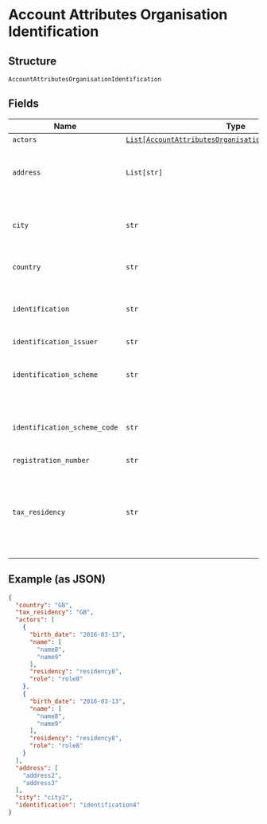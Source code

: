 
# Account Attributes Organisation Identification

## Structure

`AccountAttributesOrganisationIdentification`

## Fields

| Name | Type | Tags | Description |
|  --- | --- | --- | --- |
| `actors` | [`List[AccountAttributesOrganisationIdentificationActor]`](../../doc/models/account-attributes-organisation-identification-actor.md) | Optional | - |
| `address` | `List[str]` | Optional | **Constraints**: *Minimum Length*: `1`, *Maximum Length*: `140` |
| `city` | `str` | Optional | **Constraints**: *Minimum Length*: `1`, *Maximum Length*: `35` |
| `country` | `str` | Optional | **Constraints**: *Pattern*: `^[A-Z]{2}$` |
| `identification` | `str` | Optional | **Constraints**: *Minimum Length*: `1`, *Maximum Length*: `140` |
| `identification_issuer` | `str` | Optional | - |
| `identification_scheme` | `str` | Optional | **Constraints**: *Minimum Length*: `1`, *Maximum Length*: `35` |
| `identification_scheme_code` | `str` | Optional | **Constraints**: *Minimum Length*: `1`, *Maximum Length*: `35` |
| `registration_number` | `str` | Optional | - |
| `tax_residency` | `str` | Optional | ISO 3166-1 code used to identify the domicile of the account<br>**Constraints**: *Pattern*: `^[A-Z]{2}$` |

## Example (as JSON)

```json
{
  "country": "GB",
  "tax_residency": "GB",
  "actors": [
    {
      "birth_date": "2016-03-13",
      "name": [
        "name8",
        "name9"
      ],
      "residency": "residency8",
      "role": "role8"
    },
    {
      "birth_date": "2016-03-13",
      "name": [
        "name8",
        "name9"
      ],
      "residency": "residency8",
      "role": "role8"
    }
  ],
  "address": [
    "address2",
    "address3"
  ],
  "city": "city2",
  "identification": "identification4"
}
```


